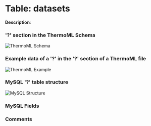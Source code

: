# Table: datasets

**Description**:

### '?' section in the ThermoML Schema
![ThermoML Schema](../images/thermoml/thermoml_schema_.png)

### Example data of a '?' in the '?' section of a ThermoML file
![ThermoML Example](../images/thermoml/thermoml_example_.png)

### MySQL '?' table structure
![MySQL Structure](../images/mysql/mysql_.png)

### MySQL Fields

### Comments